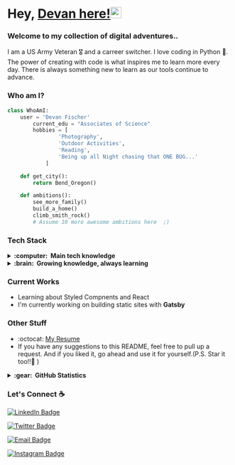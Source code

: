 # Hey, [Devan here!](https://www.devanfischer.com)<img src="https://media.giphy.com/media/hvRJCLFzcasrR4ia7z/giphy.gif" width="25px">

### Welcome to my collection of digital adventures..

I am a US Army Veteran 🎖️ and a carreer switcher. I love coding in Python :snake:. The power of creating with code is what inspires me to learn more every day. There is always something new to learn as our tools continue to advance.

<!-- ### Programming Languages

<img src = './images/python2.png' height='30'/>
<img src = './images/html.svg' width='30'/>
<img src = './images/css.svg' width='30'/>
<img src = './images/js.svg' width='30'/>
<img src = './images/bootstrap.svg' width='33'/>
<img src = './images/sql.svg' width='30'/>

### Technologies I Use

<img src = './images/pycharm.svg' width='30'/>
<img src = './images/django.svg' height='40'/>
<img src = './images/flask.png' width='30'/>
<img src = './images/git.svg' width='30'/> -->

### Who am I?

```python
class WhoAmI:
	user = 'Devan Fischer'
		current_edu = "Associates of Science"
		hobbies = [
				'Photography',
				'Outdoor Activities',
				'Reading',
				'Being up all Night chasing that ONE BUG...'
			]

	def get_city():
		return Bend_Oregon()

	def ambitions():
        see_more_family()
		build_a_home()
		climb_smith_rock()
		# Assume 10 more awesome ambitions here  ;)

```

### Tech Stack

<details>
  <summary><b>:computer: &nbsp;Main tech knowledge</b></summary>
  <br/>

![Python](https://img.shields.io/badge/PYTHON-3776AB.svg?&style=flat&logo=python&logoColor=white)&nbsp;![HTML5](https://img.shields.io/badge/HTML5-E34F26.svg?&style=flat&logo=html5&logoColor=white)&nbsp;![CSS3](https://img.shields.io/badge/CSS3-%231572B6.svg?&style=flat&logo=css3&logoColor=white)&nbsp;![JavaScript](https://img.shields.io/badge/JAVASCRIPT-323330.svg?&style=flat&logo=javascript&logoColor=%23F7DF1E)&nbsp;![Git](https://img.shields.io/badge/GIT-%23F05033.svg?&style=flat&logo=git&logoColor=white)&nbsp;![GitHub](https://img.shields.io/badge/GITHUB-%23121011.svg?&style=flat&logo=github&logoColor=white)&nbsp;![Docker](https://img.shields.io/badge/DOCKER-2496ED.svg?&style=flat&logo=docker&logoColor=white)&nbsp;![LINUX](https://img.shields.io/badge/LINUX-FCC624?style=flat-square&logo=linux&logoColor=black)&nbsp;![VSCode](https://img.shields.io/badge/VSCODE-007ACC.svg?&style=flat&logo=visual-studio-code)&nbsp;![GRAPHQL](https://img.shields.io/badge/GRAPHQL-E10098.svg?&style=flat&logo=graphql&logoColor=white)&nbsp;![SCRUM](https://img.shields.io/badge/SCRUM-6DB33F.svg?&style=flat&logo=ddd&logoColor=white)&nbsp;![Arduino](https://img.shields.io/badge/ARDUINO-00979D.svg?&style=flat&logo=arduino&logoColor=white)&nbsp;![ILLUSTRATOR](https://img.shields.io/badge/ILLUSTRATOR-FFAE1A.svg?&style=flat&logo=adobe-illustrator&logoColor=black)&nbsp;![PHOTOSHOP](https://img.shields.io/badge/PHOTOSHOP-31A8FF.svg?&style=flat&logo=adobe-photoshop&logoColor=white)

</details>

<details>
  <summary><b>:brain: &nbsp;Growing knowledge, always learning</b></summary>
  <br/>

![NodeJS](https://img.shields.io/badge/NODEJS-339933.svg?&style=flat&logo=node.js&logoColor=white)&nbsp;![MySQL](https://img.shields.io/badge/MARIADB-4479A1.svg?&style=flat&logo=mariadb&logoColor=white)&nbsp;![Angular](https://img.shields.io/badge/ANGULAR-DD0031.svg?&style=flat&logo=angular&logoColor=white)&nbsp;![SQLite](https://img.shields.io/badge/SQLITE-003B57.svg?&style=flat&logo=sqlite&logoColor=white)&nbsp;![REST API](https://img.shields.io/badge/REST-02569B.svg?&style=flat&logo=rest&logoColor=white)&nbsp;![JQuery](https://img.shields.io/badge/JQUERY-0769AD.svg?&style=flat&logo=jquery&logoColor=white)&nbsp;![XD](https://img.shields.io/badge/XD-FFC0CB.svg?&style=flat&logo=adobe-xd&logoColor=black)&nbsp;

</details>

### Current Works

- Learning about Styled Compnents and React
- I'm currently working on building static sites with **Gatsby**

### Other Stuff

- :octocat: [My Resume](https://devanfischer.com/resume)
- If you have any suggestions to this README, feel free to pull up a request. And if you liked it, go ahead and use it for yourself.(P.S. Star it too!!:grimacing: )

<details>
  <summary><b>:gear: &nbsp;GitHub Statistics</b></summary>
  <br/>
    <p align="center">
        <img height="137px" src="https://github-readme-streak-stats.herokuapp.com/?user=DevanFischer&hide_border=true&theme=nightowl" />
    </p>
    <p align="center">
        <img height="137px" src="https://github-readme-stats.vercel.app/api?username=DevanFischer&hide_title=true&hide_border=true&show_icons=true&include_all_commits=true&count_private=true&line_height=21&theme=nightowl" /> <img height="137px" src="https://github-readme-stats.vercel.app/api/top-langs/?username=DevanFischer&hide=html&hide_title=true&hide_border=true&layout=compact&langs_count=8&theme=nightowl" />
    </p>
</details>

### Let's Connect :coffee:

<a href="https://www.linkedin.com/in/devanfischer" target="_blank"><img src="https://img.shields.io/badge/LinkedIn-blue?style=flat&logo=linkedin&labelColor=blue" alt="LinkedIn Badge"/></a>

<a href="https:www.twitter.com/devan_fischer" target="_blank"><img src="https://img.shields.io/badge/Twitter-657786?style=flat&logo=Twitter&labelColor=657786" alt="Twitter Badge"/></a>

<a href="mailto:contact@devanfischer.com" target="_blank"><img src="https://img.shields.io/badge/Email-red?style=flat&logo=Mail.Ru&labelColor=red" alt="Email Badge"/></a>

<a href="https:www.instagram.com/devan.fischer" target="_blank"><img src="https://img.shields.io/badge/Instagram-8134AF?style=flat&logo=Instagram&labelColor=8134AF" alt="Instagram Badge"/></a>
